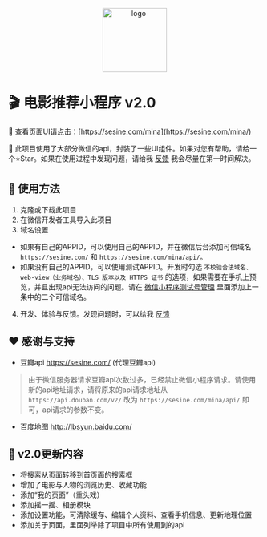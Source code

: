 <p align="center"><a href="https://sesine.com/mina" target="_blank"><img src="https://static.sesine.com/wechat-weapp-movie/logo.png" width="128" hegiht="128" alt="logo"></a></p>

# 🎬 电影推荐小程序 v2.0

🎉 查看页面UI请点击：[https://sesine.com/mina](https://sesine.com/mina/) 

🌠 此项目使用了大部分微信的api，封装了一些UI组件。如果对您有帮助，请给一个⭐️Star。如果在使用过程中发现问题，请给我 [反馈](https://github.com/sesine/wechat-weapp-movie/issues/new) 我会尽量在第一时间解决。

## 🔌 使用方法

1. 克隆或下载此项目
2. 在微信开发者工具导入此项目
3. 域名设置
- 如果有自己的APPID，可以使用自己的APPID，并在微信后台添加可信域名 `https://sesine.com/` 和 `https://sesine.com/mina/api/`。
- 如果没有自己的APPID，可以使用测试APPID。开发时勾选 `不校验合法域名、web-view（业务域名）、TLS 版本以及 HTTPS 证书` 的选项，如果需要在手机上预览，并且出现api无法访问的问题。请在 [微信小程序测试号管理](https://developers.weixin.qq.com/sandbox) 里面添加上一条中的二个可信域名。
4. 开发、体验与反馈。发现问题时，可以给我 [反馈](https://github.com/sesine/wechat-weapp-movie/issues/new)


## ❤️ 感谢与支持
- 豆瓣api https://sesine.com/ (代理豆瓣api)

> 由于微信服务器请求豆瓣api次数过多，已经禁止微信小程序请求。请使用新的api地址请求，请将原来的api请求地址从 `https://api.douban.com/v2/` 改为 `https://sesine.com/mina/api/` 即可，api请求的参数不变。

- 百度地图 http://lbsyun.baidu.com/

## 🚀 v2.0更新内容

- 将搜索从页面转移到首页面的搜索框
- 增加了电影与人物的浏览历史、收藏功能
- 添加“我的页面”（重头戏）
- 添加摇一摇、相册模块
- 添加设置功能，可清除缓存、编辑个人资料、查看手机信息、更新地理位置
- 添加关于页面，里面列举除了项目中所有使用到的api

